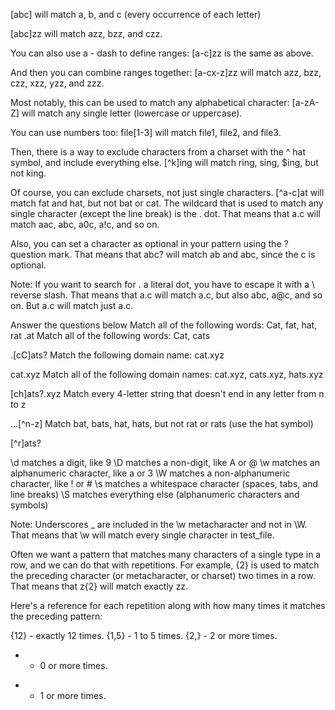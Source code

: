 [abc] will match a, b, and c (every occurrence of each letter)

[abc]zz will match azz, bzz, and czz.

You can also use a - dash to define ranges:
[a-c]zz is the same as above.

And then you can combine ranges together:
[a-cx-z]zz will match azz, bzz, czz, xzz, yzz, and zzz.

Most notably, this can be used to match any alphabetical character:
[a-zA-Z] will match any single letter (lowercase or uppercase).

You can use numbers too:
file[1-3] will match file1, file2, and file3.

Then, there is a way to exclude characters from a charset with the ^ hat symbol, and include everything else.
[^k]ing will match ring, sing, $ing, but not king.

Of course, you can exclude charsets, not just single characters.
[^a-c]at will match fat and hat, but not bat or cat.
The wildcard that is used to match any single character (except the line break) is the . dot. That means that a.c will match aac, abc, a0c, a!c, and so on.

Also, you can set a character as optional in your pattern using the ? question mark. That means that abc? will match ab and abc, since the c is optional.

Note: If you want to search for . a literal dot, you have to escape it with a \ reverse slash. That means that a.c will match a.c, but also abc, a@c, and so on. But a\.c will match just a.c.

Answer the questions below
Match all of the following words: Cat, fat, hat, rat
.at
Match all of the following words: Cat, cats

.[cC]ats?
Match the following domain name: cat.xyz

cat\.xyz
Match all of the following domain names: cat.xyz, cats.xyz, hats.xyz

[ch]ats?\.xyz
Match every 4-letter string that doesn't end in any letter from n to z

...[^n-z]
Match bat, bats, hat, hats, but not rat or rats (use the hat symbol)

[^r]ats?

\d matches a digit, like 9
\D matches a non-digit, like A or @
\w matches an alphanumeric character, like a or 3
\W matches a non-alphanumeric character, like ! or #
\s matches a whitespace character (spaces, tabs, and line breaks)
\S matches everything else (alphanumeric characters and symbols)

Note: Underscores _ are included in the \w metacharacter and not in \W. That means that \w will match every single character in test_file.

Often we want a pattern that matches many characters of a single type in a row, and we can do that with repetitions. For example, {2} is used to match the preceding character (or metacharacter, or charset) two times in a row. That means that z{2} will match exactly zz.

Here's a reference for each repetition along with how many times it matches the preceding pattern:

{12} - exactly 12 times.
{1,5} - 1 to 5 times.
{2,} - 2 or more times.
* - 0 or more times.
+ - 1 or more times.